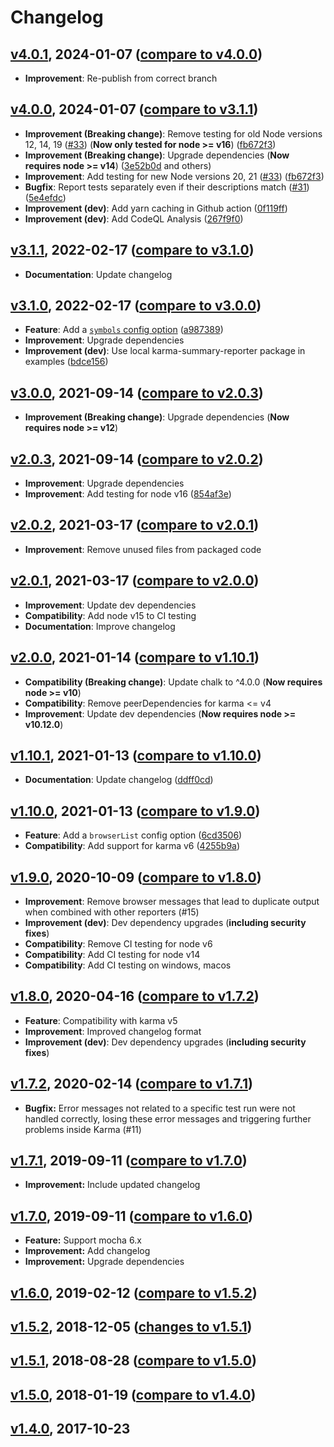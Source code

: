 # Changelog

<a name="v4.0.1"></a>
## [v4.0.1](https://github.com/sth/karma-summary-reporter/tree/v4.0.1), 2024-01-07 ([compare to v4.0.0](https://github.com/sth/karma-summary-reporter/compare/v4.0.0...v4.0.1))

* **Improvement**: Re-publish from correct branch

<a name="v4.0.0"></a>
## [v4.0.0](https://github.com/sth/karma-summary-reporter/tree/v4.0.0), 2024-01-07 ([compare to v3.1.1](https://github.com/sth/karma-summary-reporter/compare/v3.1.1...v4.0.0))

* **Improvement (Breaking change)**: Remove testing for old Node versions 12, 14, 19 ([#33](https://github.com/sth/karma-summary-reporter/issues/33)) (**Now only tested for node >= v16**) ([fb672f3](https://github.com/sth/karma-summary-reporter/commit/fb672f30e733e8d43678a6cb35a01942dbcb5e31))
* **Improvement (Breaking change)**: Upgrade dependencies (**Now requires node >= v14**) ([3e52b0d](https://github.com/sth/karma-summary-reporter/commit/3e52b0dfad25eb17aaa564d9542218f6c4bc9598) and others)
* **Improvement**: Add testing for new Node versions 20, 21 ([#33](https://github.com/sth/karma-summary-reporter/issues/33)) ([fb672f3](https://github.com/sth/karma-summary-reporter/commit/fb672f30e733e8d43678a6cb35a01942dbcb5e31))
* **Bugfix**: Report tests separately even if their descriptions match ([#31](https://github.com/sth/karma-summary-reporter/issues/31)) ([5e4efdc](https://github.com/sth/karma-summary-reporter/commit/5e4efdc755e0d9a8e28d94ab5c08ae5333e8c0da))
* **Improvement (dev)**: Add yarn caching in Github action ([0f119ff](https://github.com/sth/karma-summary-reporter/commit/0f119ff82c8bf033c3ecb68bfa0aa74633dd578c))
* **Improvement (dev)**: Add CodeQL Analysis ([267f9f0](https://github.com/sth/karma-summary-reporter/commit/267f9f08e3b9eb71e4f11a5e5c3d3e499526821c))

<a name="v3.1.1"></a>
## [v3.1.1](https://github.com/sth/karma-summary-reporter/tree/v3.1.1), 2022-02-17 ([compare to v3.1.0](https://github.com/sth/karma-summary-reporter/compare/v3.1.0...v3.1.1))

* **Documentation**: Update changelog

<a name="v3.1.0"></a>
## [v3.1.0](https://github.com/sth/karma-summary-reporter/tree/v3.1.0), 2022-02-17 ([compare to v3.0.0](https://github.com/sth/karma-summary-reporter/compare/v3.0.0...v3.1.0))

* **Feature**: Add a [`symbols` config option](./README.md#symbols) ([a987389](https://github.com/sth/karma-summary-reporter/commit/a98738933d24fa975993870f6d6054defd416fb3))
* **Improvement**: Upgrade dependencies
* **Improvement (dev)**: Use local karma-summary-reporter package in examples ([bdce156](https://github.com/sth/karma-summary-reporter/commit/bdce156f9f75da929332b3b9dfd4c36144984dea))

<a name="v3.0.0"></a>
## [v3.0.0](https://github.com/sth/karma-summary-reporter/tree/v3.0.0), 2021-09-14 ([compare to v2.0.3](https://github.com/sth/karma-summary-reporter/compare/v2.0.3...v3.0.0))

* **Improvement (Breaking change)**: Upgrade dependencies (**Now requires node >= v12**)

<a name="v2.0.3"></a>
## [v2.0.3](https://github.com/sth/karma-summary-reporter/tree/v2.0.3), 2021-09-14 ([compare to v2.0.2](https://github.com/sth/karma-summary-reporter/compare/v2.0.2...v2.0.3))

* **Improvement**: Upgrade dependencies
* **Improvement**: Add testing for node v16 ([854af3e](https://github.com/sth/karma-summary-reporter/commit/854af3e45fa8ca979fde6d3f7f0a36982ce8986a))

<a name="v2.0.2"></a>
## [v2.0.2](https://github.com/sth/karma-summary-reporter/tree/v2.0.2), 2021-03-17 ([compare to v2.0.1](https://github.com/sth/karma-summary-reporter/compare/v2.0.1...v2.0.2))

* **Improvement**: Remove unused files from packaged code

<a name="v2.0.1"></a>
## [v2.0.1](https://github.com/sth/karma-summary-reporter/tree/v2.0.1), 2021-03-17 ([compare to v2.0.0](https://github.com/sth/karma-summary-reporter/compare/v2.0.0...v2.0.1))

* **Improvement**: Update dev dependencies
* **Compatibility**: Add node v15 to CI testing
* **Documentation**: Improve changelog

<a name="v2.0.0"></a>
## [v2.0.0](https://github.com/sth/karma-summary-reporter/tree/v2.0.0), 2021-01-14 ([compare to v1.10.1](https://github.com/sth/karma-summary-reporter/compare/v1.10.1...v2.0.0))

* **Compatibility (Breaking change)**: Update chalk to ^4.0.0 (**Now requires node >= v10**)
* **Compatibility**: Remove peerDependencies for karma <= v4
* **Improvement**: Update dev dependencies (**Now requires node >= v10.12.0**)

<a name="v1.10.1"></a>
## [v1.10.1](https://github.com/sth/karma-summary-reporter/tree/v1.10.1), 2021-01-13 ([compare to v1.10.0](https://github.com/sth/karma-summary-reporter/compare/v1.10.0...v1.10.1))

* **Documentation**: Update changelog ([ddff0cd](https://github.com/sth/karma-summary-reporter/commit/ddff0cd86043c36bde959515a9873e844cbb5609))

<a name="v1.10.0"></a>
## [v1.10.0](https://github.com/sth/karma-summary-reporter/tree/v1.10.0), 2021-01-13 ([compare to v1.9.0](https://github.com/sth/karma-summary-reporter/compare/v1.9.0...v1.10.0))

* **Feature**: Add a `browserList` config option ([6cd3506](https://github.com/sth/karma-summary-reporter/commit/6cd3506ce745c1ef9cf86a28ff740b663d83b418))
* **Compatibility**: Add support for karma v6 ([4255b9a](https://github.com/sth/karma-summary-reporter/commit/4255b9a6309a741c40269f283555c089821e86ee))

<a name="v1.9.0"></a>
## [v1.9.0](https://github.com/sth/karma-summary-reporter/tree/v1.9.0), 2020-10-09 ([compare to v1.8.0](https://github.com/sth/karma-summary-reporter/compare/v1.8.0...v1.9.0))

- **Improvement**: Remove browser messages that lead to duplicate output when combined with other reporters (#15)
- **Improvement (dev)**: Dev dependency upgrades (**including security fixes**)
- **Compatibility**: Remove CI testing for node v6
- **Compatibility**: Add CI testing for node v14
- **Compatibility**: Add CI testing on windows, macos

<a name="v1.8.0"></a>
## [v1.8.0](https://github.com/sth/karma-summary-reporter/tree/v1.8.0), 2020-04-16 ([compare to v1.7.2](https://github.com/sth/karma-summary-reporter/compare/v1.7.2...v1.8.0))

- **Feature**: Compatibility with karma v5
- **Improvement**: Improved changelog format
- **Improvement (dev)**: Dev dependency upgrades (**including security fixes**)

<a name="v1.7.2"></a>
## [v1.7.2](https://github.com/sth/karma-summary-reporter/tree/v1.7.2), 2020-02-14 ([compare to v1.7.1](https://github.com/sth/karma-summary-reporter/compare/v1.7.1...v1.7.2))

- **Bugfix:** Error messages not related to a specific test run were not handled correctly, losing these error messages and triggering further problems inside Karma (#11)

## [v1.7.1](https://github.com/sth/karma-summary-reporter/tree/v1.7.1), 2019-09-11 ([compare to v1.7.0](https://github.com/sth/karma-summary-reporter/compare/v1.7.0...v1.7.1))

- **Improvement:** Include updated changelog

## [v1.7.0](https://github.com/sth/karma-summary-reporter/tree/v1.7.0), 2019-09-11 ([compare to v1.6.0](https://github.com/sth/karma-summary-reporter/compare/v1.6.0...v1.7.0))

- **Feature:** Support mocha 6.x
- **Improvement:** Add changelog
- **Improvement:** Upgrade dependencies

<a name="v1.6.0"></a>
## [v1.6.0](https://github.com/sth/karma-summary-reporter/tree/v1.6.0), 2019-02-12 ([compare to v1.5.2](https://github.com/sth/karma-summary-reporter/compare/v1.5.2...v1.6.0))

<a name="v1.5.2"></a>
## [v1.5.2](https://github.com/sth/karma-summary-reporter/tree/v1.5.2), 2018-12-05 ([changes to v1.5.1](https://github.com/sth/karma-summary-reporter/compare/v1.5.1...v1.5.2))

<a name="v1.5.1"></a>
## [v1.5.1](https://github.com/sth/karma-summary-reporter/tree/v1.5.1), 2018-08-28 ([compare to v1.5.0](https://github.com/sth/karma-summary-reporter/compare/v1.5.0...v1.5.1))

<a name="v1.5.0"></a>
## [v1.5.0](https://github.com/sth/karma-summary-reporter/tree/v1.5.0), 2018-01-19 ([compare to v1.4.0](https://github.com/sth/karma-summary-reporter/compare/v1.4.0...v1.5.0))

<a name="v1.4.0"></a>
## [v1.4.0](https://github.com/sth/karma-summary-reporter/tree/v1.4.0), 2017-10-23

